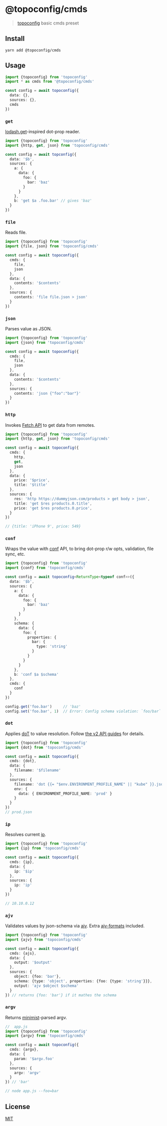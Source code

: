 # @topoconfig/cmds
> [topoconfig](https://github.com/antongolub/misc/tree/master/packages/topoconfig/core) basic cmds preset

## Install
```shell
yarn add @topoconfig/cmds
```

## Usage
```ts
import {topoconfig} from 'topoconfig'
import * as cmds from '@topoconfig/cmds'

const config = await topoconfig({
  data: {},
  sources: {},
  cmds
})
```

### `get`
[lodash.get](https://www.npmjs.com/package/lodash.get)-inspired dot-prop reader.

```ts
import {topoconfig} from 'topoconfig'
import {http, get, json} from 'topoconfig/cmds'

const config = await topconfig({
  data: '$b',
  sources: {
    a: {
      data: {
        foo: {
          bar: 'baz'
        }
      }
    },
    b: 'get $a .foo.bar' // gives 'baz'
  }
})
```

### `file`
Reads file.

```ts
import {topoconfig} from 'topoconfig'
import {file, json} from 'topoconfig/cmds'

const config = await topoconfig({
  cmds: {
    file,
    json
  },
  data: {
    contents: '$contents'
  },
  sources: {
    contents: 'file file.json > json'
  }
})
```

### `json`
Parses value as JSON.

```ts
import {topoconfig} from 'topoconfig'
import {json} from 'topoconfig/cmds'

const config = await topoconfig({
  cmds: {
    file,
    json
  },
  data: {
    contents: '$contents'
  },
  sources: {
    contents: 'json {"foo":"bar"}'
  }
})
```

### `http`
Invokes [Fetch API](https://developer.mozilla.org/en-US/docs/Web/API/fetch) to get data from remotes.

```ts
import {topoconfig} from 'topoconfig'
import {http, get, json} from 'topoconfig/cmds'

const config = await topoconfig({
  cmds: {
    http,
    get,
    json
  },
  data: {
    price: '$price',
    title: '$title'
  },
  sources: {
    res: 'http https://dummyjson.com/products > get body > json',
    title: 'get $res products.0.title',
    price: 'get $res products.0.price',
  }
})

// {title: 'iPhone 9', price: 549}
```

### `conf`
Wraps the value with [conf](https://github.com/sindresorhus/conf/) API, to bring dot-prop r/w opts, validation, file sync, etc.

```ts
import {topoconfig} from 'topoconfig'
import {conf} from 'topoconfig/cmds'

const config = await topoconfig<ReturnType<typeof conf>>({
  data: '$b',
  sources: {
    a: {
      data: {
        foo: {
          bar: 'baz'
        }
      }
    },
    schema: {
      data: {
        foo: {
          properties: {
            bar: {
              type: 'string'
            }
          }
        }
      }
    },
    b: 'conf $a $schema'
  },
  cmds: {
    conf
  }
})

config.get('foo.bar')     // 'baz'
config.set('foo.bar', 1)  // Error: Config schema violation: `foo/bar` must be string
```

### `dot`
Applies [doT](https://github.com/olado/doT) to value resolution. Follow [the v2 API guides](https://github.com/olado/doT/tree/v2) for details.

```ts
import {topoconfig} from 'topoconfig'
import {dot} from 'topoconfig/cmds'

const config = await topoconfig({
  cmds: {dot},
  data: {
    filename: '$filename'
  },
  sources: {
    filename: 'dot {{= "$env.ENVIRONMENT_PROFILE_NAME" || "kube" }}.json',
    env: {
      data: { ENVIRONMENT_PROFILE_NAME: 'prod' }
    }
  }
})
// prod.json
```

### `ip`
Resolves current [ip](https://github.com/indutny/node-ip).

```ts
import {topoconfig} from 'topoconfig'
import {ip} from 'topoconfig/cmds'

const config = await topoconfig({
  cmds: {ip},
  data: {
    ip: '$ip'
  },
  sources: {
    ip: 'ip'
  }
})

// 10.10.0.12
```

### `ajv`
Validates values by json-schema via [ajv](https://github.com/ajv-validator/ajv). Extra [ajv-formats](https://github.com/ajv-validator/ajv-formats) included.
```ts
import {topoconfig} from 'topoconfig'
import {ajv} from 'topoconfig/cmds'

const config = await topoconfig({
  cmds: {ajs},
  data: {
    output: '$output'
  },
  sources: {
    object: {foo: 'bar'},
    schema: {type: 'object', properties: {foo: {type: 'string'}}},
    output: 'ajv $object $schema'
  }
}) // returns {foo: 'bar'} if it mathes the schema
```

### `argv`
Returns [minimist](https://github.com/minimistjs/minimist)-parsed argv.

```ts
//  app.js
import {topoconfig} from 'topoconfig'
import {argv} from 'topoconfig/cmds'

const config = await topoconfig({
  cmds: {argv},
  data: {
    param: '$argv.foo'
  },
  sources: {
    argv: 'argv'
  }
}) // 'bar'

// node app.js --foo=bar
```

## License
[MIT](./LICENSE)
